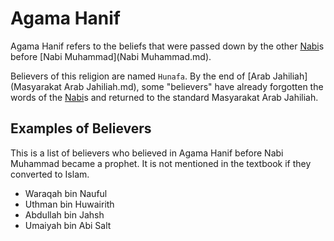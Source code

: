 # Agama Hanif
Agama Hanif refers to the beliefs that were passed down by the other [Nabi](Nabi.md)s before [Nabi Muhammad](Nabi Muhammad.md).

Believers of this religion are named `Hunafa`. By the end of [Arab Jahiliah](Masyarakat Arab Jahiliah.md), some "believers" have already forgotten the words of the [Nabi](Nabi.md)s and returned to the standard Masyarakat Arab Jahiliah.

## Examples of Believers
This is a list of believers who believed in Agama Hanif before Nabi Muhammad became a prophet.
It is not mentioned in the textbook if they converted to Islam.

- Waraqah bin Nauful
- Uthman bin Huwairith
- Abdullah bin Jahsh
- Umaiyah bin Abi Salt
